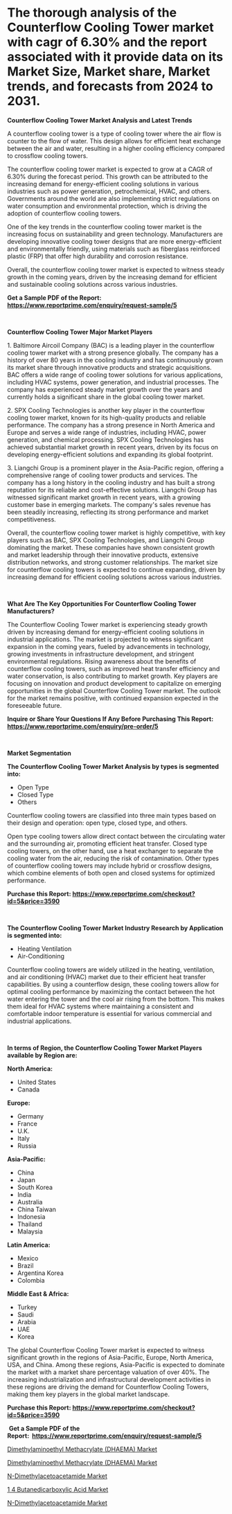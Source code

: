 <p><h1>The thorough analysis of the Counterflow Cooling Tower market with cagr of  6.30% and the report associated with it provide data on its Market Size, Market share, Market trends, and forecasts from 2024 to 2031.</h1></p><p><strong>Counterflow Cooling Tower Market Analysis and Latest Trends</strong></p>
<p><p>A counterflow cooling tower is a type of cooling tower where the air flow is counter to the flow of water. This design allows for efficient heat exchange between the air and water, resulting in a higher cooling efficiency compared to crossflow cooling towers.</p><p>The counterflow cooling tower market is expected to grow at a CAGR of 6.30% during the forecast period. This growth can be attributed to the increasing demand for energy-efficient cooling solutions in various industries such as power generation, petrochemical, HVAC, and others. Governments around the world are also implementing strict regulations on water consumption and environmental protection, which is driving the adoption of counterflow cooling towers.</p><p>One of the key trends in the counterflow cooling tower market is the increasing focus on sustainability and green technology. Manufacturers are developing innovative cooling tower designs that are more energy-efficient and environmentally friendly, using materials such as fiberglass reinforced plastic (FRP) that offer high durability and corrosion resistance.</p><p>Overall, the counterflow cooling tower market is expected to witness steady growth in the coming years, driven by the increasing demand for efficient and sustainable cooling solutions across various industries.</p></p>
<p><strong>Get a Sample PDF of the Report:&nbsp; <a href="https://www.reportprime.com/enquiry/request-sample/5">https://www.reportprime.com/enquiry/request-sample/5</a></strong></p>
<p>&nbsp;</p>
<p><strong>Counterflow Cooling Tower Major Market Players</strong></p>
<p><p>1. Baltimore Aircoil Company (BAC) is a leading player in the counterflow cooling tower market with a strong presence globally. The company has a history of over 80 years in the cooling industry and has continuously grown its market share through innovative products and strategic acquisitions. BAC offers a wide range of cooling tower solutions for various applications, including HVAC systems, power generation, and industrial processes. The company has experienced steady market growth over the years and currently holds a significant share in the global cooling tower market.</p><p>2. SPX Cooling Technologies is another key player in the counterflow cooling tower market, known for its high-quality products and reliable performance. The company has a strong presence in North America and Europe and serves a wide range of industries, including HVAC, power generation, and chemical processing. SPX Cooling Technologies has achieved substantial market growth in recent years, driven by its focus on developing energy-efficient solutions and expanding its global footprint.</p><p>3. Liangchi Group is a prominent player in the Asia-Pacific region, offering a comprehensive range of cooling tower products and services. The company has a long history in the cooling industry and has built a strong reputation for its reliable and cost-effective solutions. Liangchi Group has witnessed significant market growth in recent years, with a growing customer base in emerging markets. The company's sales revenue has been steadily increasing, reflecting its strong performance and market competitiveness.</p><p>Overall, the counterflow cooling tower market is highly competitive, with key players such as BAC, SPX Cooling Technologies, and Liangchi Group dominating the market. These companies have shown consistent growth and market leadership through their innovative products, extensive distribution networks, and strong customer relationships. The market size for counterflow cooling towers is expected to continue expanding, driven by increasing demand for efficient cooling solutions across various industries.</p></p>
<p>&nbsp;</p>
<p><strong>What Are The Key Opportunities For Counterflow Cooling Tower Manufacturers?</strong></p>
<p><p>The Counterflow Cooling Tower market is experiencing steady growth driven by increasing demand for energy-efficient cooling solutions in industrial applications. The market is projected to witness significant expansion in the coming years, fueled by advancements in technology, growing investments in infrastructure development, and stringent environmental regulations. Rising awareness about the benefits of counterflow cooling towers, such as improved heat transfer efficiency and water conservation, is also contributing to market growth. Key players are focusing on innovation and product development to capitalize on emerging opportunities in the global Counterflow Cooling Tower market. The outlook for the market remains positive, with continued expansion expected in the foreseeable future.</p></p>
<p><strong>Inquire or Share Your Questions If Any Before Purchasing This Report: <a href="https://www.reportprime.com/enquiry/pre-order/5">https://www.reportprime.com/enquiry/pre-order/5</a></strong></p>
<p>&nbsp;</p>
<p><strong>Market Segmentation</strong></p>
<p><strong>The Counterflow Cooling Tower Market Analysis by types is segmented into:</strong></p>
<p><ul><li>Open Type</li><li>Closed Type</li><li>Others</li></ul></p>
<p><p>Counterflow cooling towers are classified into three main types based on their design and operation: open type, closed type, and others. </p><p>Open type cooling towers allow direct contact between the circulating water and the surrounding air, promoting efficient heat transfer. Closed type cooling towers, on the other hand, use a heat exchanger to separate the cooling water from the air, reducing the risk of contamination. Other types of counterflow cooling towers may include hybrid or crossflow designs, which combine elements of both open and closed systems for optimized performance.</p></p>
<p><strong>Purchase this Report:&nbsp;<a href="https://www.reportprime.com/checkout?id=5&price=3590">https://www.reportprime.com/checkout?id=5&price=3590</a></strong></p>
<p>&nbsp;</p>
<p><strong>The Counterflow Cooling Tower Market Industry Research by Application is segmented into:</strong></p>
<p><ul><li>Heating Ventilation</li><li>Air-Conditioning</li></ul></p>
<p><p>Counterflow cooling towers are widely utilized in the heating, ventilation, and air conditioning (HVAC) market due to their efficient heat transfer capabilities. By using a counterflow design, these cooling towers allow for optimal cooling performance by maximizing the contact between the hot water entering the tower and the cool air rising from the bottom. This makes them ideal for HVAC systems where maintaining a consistent and comfortable indoor temperature is essential for various commercial and industrial applications.</p></p>
<p>&nbsp;</p>
<p><strong>In terms of Region, the Counterflow Cooling Tower Market Players available by Region are:</strong></p>
<p>
    <p> <strong> North America: </strong>
        <ul>
            <li>United States</li>
            <li>Canada</li>
        </ul>
        </p> 
    <p> <strong> Europe: </strong>
        <ul>
            <li>Germany</li>
            <li>France</li>
            <li>U.K.</li>
            <li>Italy</li>
            <li>Russia</li>
        </ul>
        </p> 
    <p> <strong> Asia-Pacific: </strong>
        <ul>
            <li>China</li>
            <li>Japan</li>
            <li>South Korea</li>
            <li>India</li>
            <li>Australia</li>
            <li>China Taiwan</li>
            <li>Indonesia</li>
            <li>Thailand</li>
            <li>Malaysia</li>
        </ul>
        </p> 
    <p> <strong> Latin America: </strong>
        <ul>
            <li>Mexico</li>
            <li>Brazil</li>
            <li>Argentina Korea</li>
            <li>Colombia</li>
        </ul>
        </p> 
    <p> <strong> Middle East & Africa: </strong>
        <ul>
            <li>Turkey</li>
            <li>Saudi</li>
            <li>Arabia</li>
            <li>UAE</li>
            <li>Korea</li>
        </ul>
    </p>
    </p>
<p><p>The global Counterflow Cooling Tower market is expected to witness significant growth in the regions of Asia-Pacific, Europe, North America, USA, and China. Among these regions, Asia-Pacific is expected to dominate the market with a market share percentage valuation of over 40%. The increasing industrialization and infrastructural development activities in these regions are driving the demand for Counterflow Cooling Towers, making them key players in the global market landscape.</p></p>
<p><strong>Purchase this Report: <a href="https://www.reportprime.com/checkout?id=5&price=3590">https://www.reportprime.com/checkout?id=5&price=3590</a></strong></p>
<p>&nbsp;<strong>Get a Sample PDF of the Report:&nbsp;&nbsp;<a href="https://www.reportprime.com/enquiry/request-sample/5">https://www.reportprime.com/enquiry/request-sample/5</a></strong></p>
<p><strong></strong></p>
<p><p><a href="https://issuu.com/reportprime-2/docs/dimethylaminoethyl-methacrylate-dha_2709dd915f529d">Dimethylaminoethyl Methacrylate (DHAEMA) Market</a></p><p><a href="https://issuu.com/reportprime-2/docs/dimethylaminoethyl-methacrylate-dha_2709dd915f529d">Dimethylaminoethyl Methacrylate (DHAEMA) Market</a></p><p><a href="https://issuu.com/reportprime-2/docs/n-dimethylacetoacetamide-market-siz_fa3a1ed2ce2408">N-Dimethylacetoacetamide Market</a></p><p><a href="https://issuu.com/reportprime-2/docs/1-4-butanedicarboxylic-acid-market-_5fc9ac5f5988aa">1 4 Butanedicarboxylic Acid Market</a></p><p><a href="https://issuu.com/reportprime-2/docs/n-dimethylacetoacetamide-market-siz_fa3a1ed2ce2408">N-Dimethylacetoacetamide Market</a></p></p>